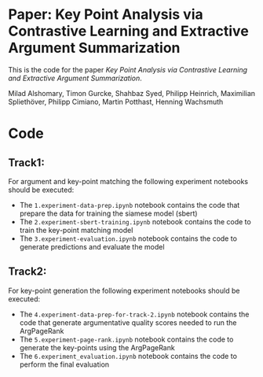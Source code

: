 # Paper: Key Point Analysis via Contrastive Learning and Extractive Argument Summarization

This is the code for the paper *Key Point Analysis via Contrastive Learning and Extractive Argument Summarization*.

Milad Alshomary, Timon Gurcke, Shahbaz Syed, Philipp Heinrich, Maximilian Spliethöver, Philipp Cimiano, Martin Potthast, Henning Wachsmuth


# Code

## Track1:

For argument and key-point matching the following experiment notebooks should be executed:

- The `1.experiment-data-prep.ipynb` notebook contains the code that prepare the data for training the siamese model (sbert)
- The `2.experiment-sbert-training.ipynb` notebook contains the code to train the key-point matching model
- The `3.experiment-evaluation.ipynb` notebook contains the code to generate predictions and evaluate the model



## Track2:

For key-point generation the following experiment notebooks should be executed:

- The `4.experiment-data-prep-for-track-2.ipynb` notebook contains the code that generate argumentative quality scores needed to run the ArgPageRank
- The `5.experiment-page-rank.ipynb` notebook contains the code to generate the key-points using the ArgPageRank
- The `6.experiment_evaluation.ipynb` notebook contains the code to perform the final evaluation

